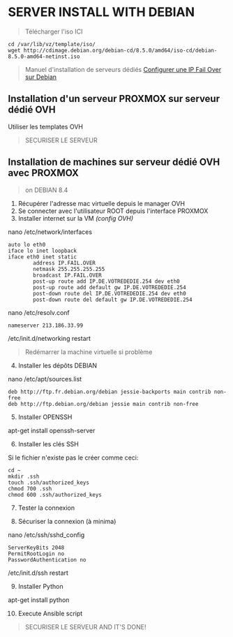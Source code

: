 # SERVER INSTALL WITH DEBIAN

> Télécharger l'iso ICI

    cd /var/lib/vz/template/iso/
    wget http://cdimage.debian.org/debian-cd/8.5.0/amd64/iso-cd/debian-8.5.0-amd64-netinst.iso

> Manuel d'installation de serveurs dédiés
[Configurer une IP Fail Over sur Debian](https://www.ovh.com/fr/g2042.configurer_une_ip_fail_over_sur_debian)

## Installation d'un serveur PROXMOX sur serveur dédié OVH

Utiliser les templates OVH

> SECURISER LE SERVEUR

## Installation de machines sur serveur dédié OVH avec PROXMOX

> on DEBIAN 8.4

1. Récupérer l'adresse mac virtuelle depuis le manager OVH
2. Se connecter avec l'utilisateur ROOT depuis l'interface PROXMOX
3. Installer internet sur la VM *(config OVH)*

nano /etc/network/interfaces

    auto lo eth0
    iface lo inet loopback
    iface eth0 inet static
            address IP.FAIL.OVER
            netmask 255.255.255.255
            broadcast IP.FAIL.OVER
            post-up route add IP.DE.VOTREDEDIE.254 dev eth0
            post-up route add default gw IP.DE.VOTREDEDIE.254
            post-down route del IP.DE.VOTREDEDIE.254 dev eth0
            post-down route del default gw IP.DE.VOTREDEDIE.254

nano /etc/resolv.conf

    nameserver 213.186.33.99

/etc/init.d/networking restart

> Redémarrer la machine virtuelle si problème

4. Installer les dépôts DEBIAN

nano /etc/apt/sources.list

    deb http://ftp.fr.debian.org/debian jessie-backports main contrib non-free
    deb http://ftp.debian.org/debian jessie main contrib non-free

5. Installer OPENSSH

apt-get install openssh-server

6. Installer les clés SSH

Si le fichier n'existe pas le créer comme ceci:

    cd ~
	mkdir .ssh
	touch .ssh/authorized_keys
	chmod 700 .ssh
	chmod 600 .ssh/authorized_keys

7. Tester la connexion

8. Sécuriser la connexion (à minima)

nano /etc/ssh/sshd_config

    ServerKeyBits 2048
    PermitRootLogin no
    PasswordAuthentication no

/etc/init.d/ssh restart

9. Installer Python

apt-get install python

10. Execute Ansible script

> SECURISER LE SERVEUR
> AND IT'S DONE!

